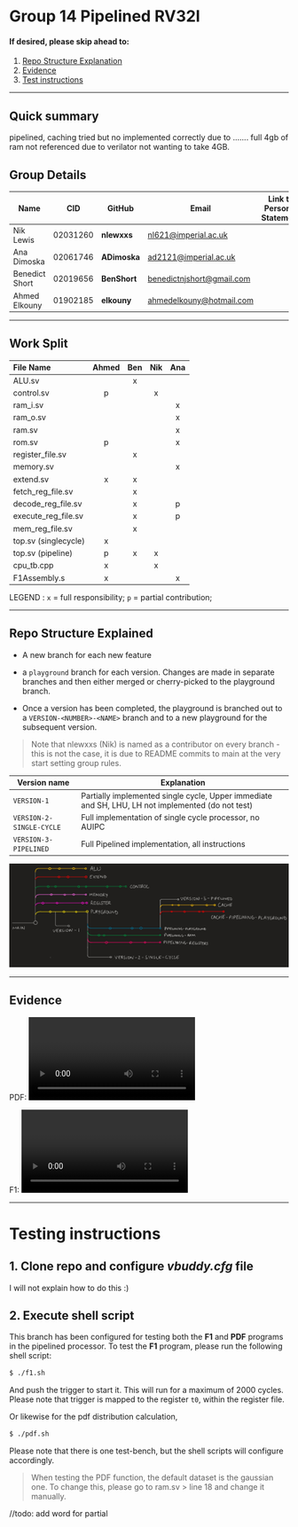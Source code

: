
# Group 14 Pipelined RV32I

#### If desired, please skip ahead to:
1. [Repo Structure Explanation](#structure)
2. [Evidence](#evidence)
3.  [Test instructions](#test)

---
## Quick summary
pipelined, caching tried but no implemented correctly due to ....... full 4gb of ram not referenced due to verilator not wanting to take 4GB. 

## Group Details

| Name           | CID      | GitHub   | Email                     | Link to Personal Statement|
|----------------|----------|----------|---------------------------|--------------|
| Nik Lewis      | 02031260 | **nlewxxs**  | nl621@imperial.ac.uk      |
| Ana Dimoska    | 02061746 | **ADimoska** | ad2121@imperial.ac.uk     |
| Benedict Short | 02019656 | **BenShort** | benedictnjshort@gmail.com |
| Ahmed Elkouny  | 01902185 | **elkouny**  | ahmedelkouny@hotmail.com  |

---

## Work Split 

| File Name     |  Ahmed          | Ben        | Nik          | Ana            |
|:-------------|:----------------:|:----------:|:------------:|:--------------:|
| ALU.sv |  | x | |
| control.sv |p | | x |
| ram_i.sv | | | |x
| ram_o.sv | | | |x
| ram.sv | | | |x
| rom.sv |p | | |x
| register_file.sv | |x | |
| memory.sv | | | |x
| extend.sv |x |x | |
| fetch_reg_file.sv | |x | |
| decode_reg_file.sv | |x | |p
| execute_reg_file.sv | |x | |p
| mem_reg_file.sv | |x | |
| top.sv (singlecycle) |x | | |
| top.sv (pipeline) |p |x |x |
| cpu_tb.cpp |x | |x |
| F1Assembly.s |x | | |x

LEGEND :       `x` = full responsibility;  `p` = partial contribution; 

---
<div id="structure"/>

## Repo Structure Explained

* A new branch for each new feature

* a `playground` branch for each version. Changes are made in separate branches and then either merged or cherry-picked to the playground branch. 

* Once a version has been completed, the playground is branched out to a `VERSION-<NUMBER>-<NAME>` branch and to a new playground for the subsequent version.

> Note that nlewxxs (Nik) is named as a contributor on every branch - this is not the case, it is due to README commits to main at the very start setting group rules. 

| Version name | Explanation | 
| -----------------|-------------|
| `VERSION-1` | Partially implemented single cycle, Upper immediate and SH, LHU, LH not implemented (do not test)
| `VERSION-2-SINGLE-CYCLE` | Full implementation of single cycle processor, no AUIPC
| `VERSION-3-PIPELINED` | Full Pipelined implementation, all instructions

![branches](/images/branches.jpg)

---
<div id="evidence"/>

## Evidence

PDF: 
![pdf_video](/evidence/pdf_comp.mp4)

F1:
![f1_video](/evidence/f1_comp.mp4)

---

<div id="test"/>

# Testing instructions

## 1. Clone repo and configure _vbuddy.cfg_ file

I will not explain how to do this :)

## 2. Execute shell script 

This branch has been configured for testing both the **F1** and **PDF** programs in the pipelined processor. To test the **F1** program, please run the following shell script:
```bash
$ ./f1.sh
```
And push the trigger to start it. This will run for a maximum of 2000 cycles. Please note that trigger is mapped to the register `t0`, within the register file. 

Or likewise for the pdf distribution calculation,
```bash
$ ./pdf.sh
```
Please note that there is one test-bench, but the shell scripts will configure accordingly. 

>  When testing the PDF function, the default dataset is the gaussian one. To change this, please go to ram.sv >  line 18 and change it manually. 



//todo: add word for partial
